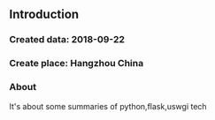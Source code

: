 ## Introduction

### Created data: 2018-09-22
### Create place: Hangzhou China

### About

It's about some summaries of python,flask,uswgi tech
